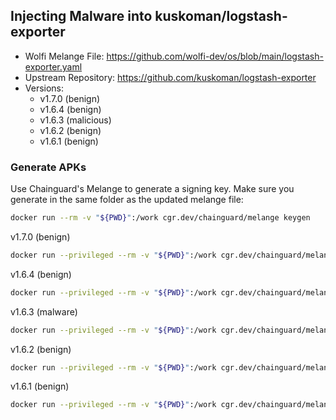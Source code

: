 ## Injecting Malware into kuskoman/logstash-exporter

- Wolfi Melange File: https://github.com/wolfi-dev/os/blob/main/logstash-exporter.yaml
- Upstream Repository: https://github.com/kuskoman/logstash-exporter
- Versions:
    - v1.7.0 (benign)
    - v1.6.4 (benign)
    - v1.6.3 (malicious)
    - v1.6.2 (benign)
    - v1.6.1 (benign)


### Generate APKs  

Use Chainguard's Melange to generate a signing key. Make sure you generate in the same folder as the updated melange file:
```bash
docker run --rm -v "${PWD}":/work cgr.dev/chainguard/melange keygen
```

v1.7.0 (benign)
```bash
docker run --privileged --rm -v "${PWD}":/work cgr.dev/chainguard/melange build /work/logstash_1.7.0.yaml --arch x86_64 --signing-key melange.rsa
```

v1.6.4 (benign)
```bash
docker run --privileged --rm -v "${PWD}":/work cgr.dev/chainguard/melange build /work/logstash_1.6.4.yaml --arch x86_64 --signing-key melange.rsa
```

v1.6.3 (malware)
```bash
docker run --privileged --rm -v "${PWD}":/work cgr.dev/chainguard/melange build /work/logstash_1.6.3-malware.yaml --arch x86_64 --signing-key melange.rsa
```

v1.6.2 (benign)
```bash
docker run --privileged --rm -v "${PWD}":/work cgr.dev/chainguard/melange build /work/logstash_1.6.2.yaml --arch x86_64 --signing-key melange.rsa
```

v1.6.1 (benign)
```bash
docker run --privileged --rm -v "${PWD}":/work cgr.dev/chainguard/melange build /work/logstash_1.6.1.yaml --arch x86_64 --signing-key melange.rsa
```